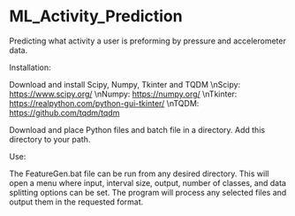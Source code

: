 # ML_Activity_Prediction
Predicting what activity a user is preforming by pressure and accelerometer data.

Installation:

Download and install Scipy, Numpy, Tkinter and TQDM
\nScipy: https://www.scipy.org/
\nNumpy: https://numpy.org/
\nTkinter: https://realpython.com/python-gui-tkinter/
\nTQDM: https://github.com/tqdm/tqdm

Download and place Python files and batch file in a directory.  Add this directory to your path.

Use:

The FeatureGen.bat file can be run from any desired directory.  This will open a menu where input, interval size, output, number of classes, and data splitting options can be set.
The program will process any selected files and output them in the requested format.
